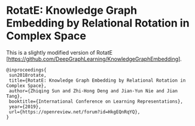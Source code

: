 
# RotatE: Knowledge Graph Embedding by Relational Rotation in Complex Space

This is a slightly modified version of RotatE [https://github.com/DeepGraphLearning/KnowledgeGraphEmbedding].

```
@inproceedings{
 sun2018rotate,
 title={RotatE: Knowledge Graph Embedding by Relational Rotation in Complex Space},
 author={Zhiqing Sun and Zhi-Hong Deng and Jian-Yun Nie and Jian Tang},
 booktitle={International Conference on Learning Representations},
 year={2019},
 url={https://openreview.net/forum?id=HkgEQnRqYQ},
}
```
